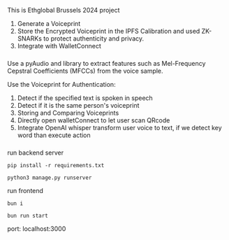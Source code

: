 This is Ethglobal Brussels 2024 project

1. Generate a Voiceprint
2. Store the Encrypted Voiceprint in the IPFS Calibration and used ZK-SNARKs to protect authenticity and privacy.
3. Integrate with WalletConnect

###

Use a pyAudio and library to extract features such as Mel-Frequency Cepstral Coefficients (MFCCs) from the voice sample.

Use the Voiceprint for Authentication:

1. Detect if the specified text is spoken in speech
2. Detect if it is the same person's voiceprint
3. Storing and Comparing Voiceprints
4. Directly open walletConnect to let user scan QRcode
5. Integrate OpenAI whisper transform user voice to text, if we detect key word than execute action

###

run backend server

```
pip install -r requirements.txt
```

```
python3 manage.py runserver
```

run frontend

```
bun i
```

```
bun run start
```

port: localhost:3000
